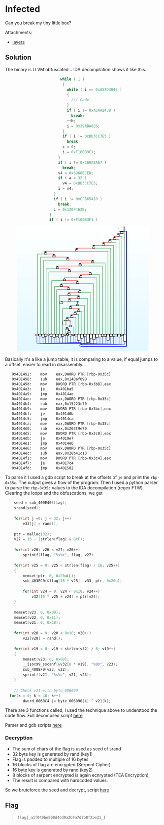 # Infected

Can you break my tiny little box?

Attachments:
* [layers](./layers)

## Solution
The binary is LLVM obfuscated... IDA decompilation shows it like this...
```c
                         while ( 1 )
                          {
                            while ( i == 0xA57D3848 )
                            {
                              /// Code
                            }
                            if ( i != 0xA5AA2438 )
                              break;
                            ++b;
                            i = 0x39ABA8E6;
                          }
                          if ( i != 0xBD3CC7E5 )
                            break;
                          c = 0;
                          i = 0xF100B3F1;
                        }
                        if ( i != 0xC69A2A67 )
                          break;
                        v4 = 0x6968BCED;
                        if ( a < 32 )
                          v4 = 0xBD3CC7E5;
                        i = v4;
                      }
                      if ( i != 0xCF365A10 )
                        break;
                      i = 0x120F462B;
                    }
                    if ( i != 0xF100B3F1 )
```

<p align="center"><img src="graph_view.png"></p>

Basically it's a like a jump table, it is comparing to a value, if equal jumps to a offset, easier to read in disassembly...
```
   0x401492:    mov    eax,DWORD PTR [rbp-0x35c]
   0x401498:    sub    eax,0x140af898
   0x40149d:    mov    DWORD PTR [rbp-0x3b8],eax
   0x4014a3:    je     0x401ba5
   0x4014a9:    jmp    0x4014ae
   0x4014ae:    mov    eax,DWORD PTR [rbp-0x35c]
   0x4014b4:    sub    eax,0x15223c70
   0x4014b9:    mov    DWORD PTR [rbp-0x3bc],eax
   0x4014bf:    je     0x401d6b
   0x4014c5:    jmp    0x4014ca
   0x4014ca:    mov    eax,DWORD PTR [rbp-0x35c]
   0x4014d0:    sub    eax,0x263f9e70
   0x4014d5:    mov    DWORD PTR [rbp-0x3c0],eax
   0x4014db:    je     0x4019e7
   0x4014e1:    jmp    0x4014e6
   0x4014e6:    mov    eax,DWORD PTR [rbp-0x35c]
   0x4014ec:    sub    eax,0x28b41c13
   0x4014f1:    mov    DWORD PTR [rbp-0x3c4],eax
   0x4014f7:    je     0x4017c4
   0x4014fd:    jmp    0x401502
```

To parse it I used a gdb script to break at the offsets of `je` and print the `rbp-0x35c`. The output gives a flow of the program. Then I used a python parser to parse the  `rbp-0x35c` values to the IDA decompilation (regex FTW). Clearing the loops and the obfuscations, we get

```c
	seed = sub_400E40(flag);
	srand(seed);

	for(int j =0; j < 32; j++)
		v33[j] = rand();
			
	ptr = malloc(32);
	v27 = 16 - (strlen(flag) & 0xF);

	for(int v26; v26 < v27; v26++)
		sprintf(flag, "%s%c", flag, v27)

	for(int v25 = 0; v25 < strlen(flag) / 16; v25++)
	{
		memset(ptr, 0, 0x20uLL);
		sub_403EC0(&flag[16 * v25], v33, ptr, 0x20u);

		for(int v24 = 0; v24 < 0x10; v24++)
			v32[16 * v25 + v24] = ptr[v24];
	}

	memset(v23, 0, 0x09);
	memset(v22, 0, 0x11);
	memset(v21, 0, 0xC8);

	for(int v20 = 0; v20 < 0x10; v20++)
		v22[v20] = rand();
			
	for(int v19 = 0; v19 < strlen(v32) / 8; v19++)
	{
		memset(v23, 0, 0x08);
		__isoc99_sscanf(&v32[8 * v19], "%8s", v23);
		sub_4008F0(v23, v22);
		sprintf(v21, "%s%s", v21, v23);
	}

	// Check v21 with byte_606090
  for(k = 0; k < 48; k++)
		dword_6060C4 |= byte_606090[k] ^ v21[k];
```

There are 3 functions called, I used the technique above to understood the code flow. Full decompiled script [here](./encrypt.c)

Parser and gdb scripts [here](./Analysis)

### Decryption

 - The sum of chars of the flag is used as seed of srand
 - 32 byte key is generated by rand (key1)
 - Flag is padded to multiple of 16 bytes
 - 16 blocks of flag are encrypted (Serpent Cipher)
 - 16 byte key is generated by rand (key2)
 - 8 blocks of serpent encrypted is again ecnrypted (TEA Encryption)
 - The result is compared with hardcoded values.

So we bruteforce the seed and decrypt, script [here](./Solve/decrypt.c)

## Flag
>  `flag{_a1f040be800d4dd9a2b9a7d2b8f2be31_}`